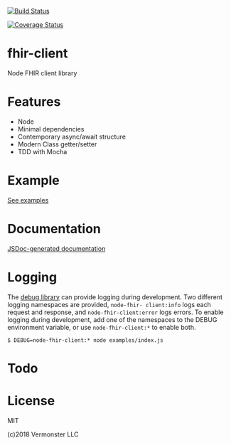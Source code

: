 [![Build Status](https://travis-ci.org/Vermonster/node-fhir-client.svg?branch=master)](https://travis-ci.org/Vermonster/node-fhir-client)

[![Coverage Status](https://coveralls.io/repos/github/Vermonster/node-fhir-client/badge.svg?branch=master)](https://coveralls.io/github/Vermonster/node-fhir-client?branch=master)

# fhir-client
Node FHIR client library

# Features

* Node
* Minimal dependencies
* Contemporary async/await structure
* Modern Class getter/setter
* TDD with Mocha

# Example

[See examples](./examples/index.js)

# Documentation

[JSDoc-generated documentation](https://vermonster.github.io/node-fhir-client/fhir-client/0.1.0/)

# Logging

The [debug library](https://www.npmjs.com/package/debug) can provide logging
during development. Two different logging namespaces are provided, `node-fhir-
client:info` logs each request and response, and `node-fhir-client:error` logs
errors. To enable logging during development, add one of the namespaces to the
DEBUG environment variable, or use `node-fhir-client:*` to enable both.
```
$ DEBUG=node-fhir-client:* node examples/index.js
```

# Todo

# License

MIT

(c)2018 Vermonster LLC
